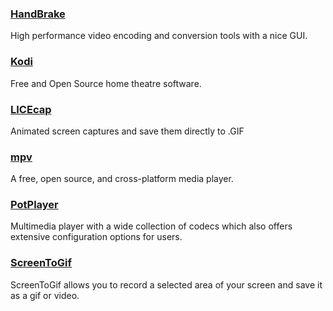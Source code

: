### [HandBrake](http://handbrake.fr/)

High performance video encoding and conversion tools with a nice GUI.

### [Kodi](https://kodi.tv/)

Free and Open Source home theatre software.

### [LICEcap](http://www.cockos.com/licecap/)

Animated screen captures and save them directly to .GIF

### [mpv](http://mpv.io/)

A free, open source, and cross-platform media player.

### [PotPlayer](http://potplayer.daum.net/)

Multimedia player with a wide collection of codecs which also offers extensive configuration options for users.

### [ScreenToGif](http://www.screentogif.com/)

ScreenToGif allows you to record a selected area of your screen and save it as a gif or video.

